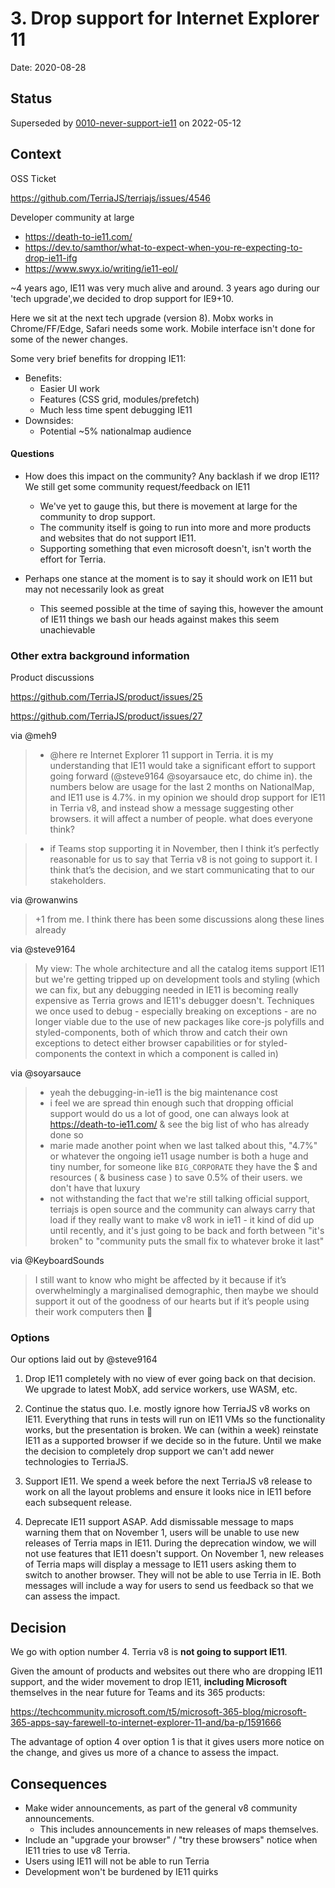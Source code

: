 # 3. Drop support for Internet Explorer 11

Date: 2020-08-28

## Status

Superseded by [0010-never-support-ie11](./0010-never-support-ie11.md) on 2022-05-12

## Context

OSS Ticket

https://github.com/TerriaJS/terriajs/issues/4546

Developer community at large

- https://death-to-ie11.com/
- https://dev.to/samthor/what-to-expect-when-you-re-expecting-to-drop-ie11-ifg
- https://www.swyx.io/writing/ie11-eol/

~4 years ago, IE11 was very much alive and around. 3 years ago during our 'tech
upgrade',we decided to drop support for IE9+10.

Here we sit at the next tech upgrade (version 8). Mobx works in Chrome/FF/Edge,
Safari needs some work. Mobile interface isn't done for some of the newer
changes.

Some very brief benefits for dropping IE11:

- Benefits:
  - Easier UI work
  - Features (CSS grid, modules/prefetch)
  - Much less time spent debugging IE11
- Downsides:
  - Potential ~5% nationalmap audience

#### Questions

- How does this impact on the community? Any backlash if we drop IE11? We still
  get some community request/feedback on IE11

  - We've yet to gauge this, but there is movement at large for the community to
    drop support.
  - The community itself is going to run into more and more products and
    websites that do not support IE11.
  - Supporting something that even microsoft doesn't, isn't worth the effort for
    Terria.

- Perhaps one stance at the moment is to say it should work on IE11 but may not
  necessarily look as great
  - This seemed possible at the time of saying this, however the amount of IE11
    things we bash our heads against makes this seem unachievable

### Other extra background information

Product discussions

https://github.com/TerriaJS/product/issues/25

https://github.com/TerriaJS/product/issues/27

via @meh9

> - @here re Internet Explorer 11 support in Terria. it is my understanding that
>   IE11 would take a significant effort to support going forward (@steve9164
>   @soyarsauce etc, do chime in). the numbers below are usage for the last 2
>   months on NationalMap, and IE11 use is 4.7%. in my opinion we should drop
>   support for IE11 in Terria v8, and instead show a message suggesting other
>   browsers. it will affect a number of people. what does everyone think?

> - if Teams stop supporting it in November, then I think it’s perfectly
>   reasonable for us to say that Terria v8 is not going to support it. I think
>   that’s the decision, and we start communicating that to our stakeholders.

via @rowanwins

> +1 from me. I think there has been some discussions along these lines already

via @steve9164

> My view: The whole architecture and all the catalog items support IE11 but
> we're getting tripped up on development tools and styling (which we can fix,
> but any debugging needed in IE11 is becoming really expensive as Terria grows
> and IE11's debugger doesn't. Techniques we once used to debug - especially
> breaking on exceptions - are no longer viable due to the use of new packages
> like core-js polyfills and styled-components, both of which throw and catch
> their own exceptions to detect either browser capabilities or for
> styled-components the context in which a component is called in)

via @soyarsauce

> - yeah the debugging-in-ie11 is the big maintenance cost
> - i feel we are spread thin enough such that dropping official support would
>   do us a lot of good, one can always look at https://death-to-ie11.com/ & see
>   the big list of who has already done so
> - marie made another point when we last talked about this, "4.7%" or whatever
>   the ongoing ie11 usage number is both a huge and tiny number, for someone
>   like `BIG_CORPORATE` they have the $ and resources ( & business case ) to
>   save 0.5% of their users. we don't have that luxury
> - not withstanding the fact that we're still talking official support,
>   terriajs is open source and the community can always carry that load if they
>   really want to make v8 work in ie11 - it kind of did up until recently, and
>   it's just going to be back and forth between "it's broken" to "community
>   puts the small fix to whatever broke it last"

via @KeyboardSounds

> I still want to know who might be affected by it because if it’s
> overwhelmingly a marginalised demographic, then maybe we should support it out
> of the goodness of our hearts but if it’s people using their work computers then
> :shrug:

### Options

Our options laid out by @steve9164

1. Drop IE11 completely with no view of ever going back on that decision. We
   upgrade to latest MobX, add service workers, use WASM, etc.

2. Continue the status quo. I.e. mostly ignore how TerriaJS v8 works on IE11.
   Everything that runs in tests will run on IE11 VMs so the functionality
   works, but the presentation is broken. We can (within a week) reinstate IE11
   as a supported browser if we decide so in the future. Until we make the
   decision to completely drop support we can't add newer technologies to
   TerriaJS.

3. Support IE11. We spend a week before the next TerriaJS v8 release to work on
   all the layout problems and ensure it looks nice in IE11 before each
   subsequent release.
4. Deprecate IE11 support ASAP. Add dismissable message to maps warning them
   that on November 1, users will be unable to use new releases of Terria maps
   in IE11. During the deprecation window, we will not use features that IE11
   doesn't support. On November 1, new releases of Terria maps will display a
   message to IE11 users asking them to switch to another browser. They will
   not be able to use Terria in IE. Both messages will include a way for users
   to send us feedback so that we can assess the impact.

## Decision

We go with option number 4. Terria v8 is **not going to support IE11**.

Given the amount of products and websites out there who are dropping IE11
support, and the wider movement to drop IE11, **including Microsoft** themselves
in the near future for Teams and its 365 products:

https://techcommunity.microsoft.com/t5/microsoft-365-blog/microsoft-365-apps-say-farewell-to-internet-explorer-11-and/ba-p/1591666

The advantage of option 4 over option 1 is that it gives users more notice
on the change, and gives us more of a chance to assess the impact.

## Consequences

- Make wider announcements, as part of the general v8 community announcements.
  - This includes announcements in new releases of maps themselves.
- Include an "upgrade your browser" / "try these browsers" notice when IE11
  tries to use v8 Terria.
- Users using IE11 will not be able to run Terria
- Development won't be burdened by IE11 quirks
